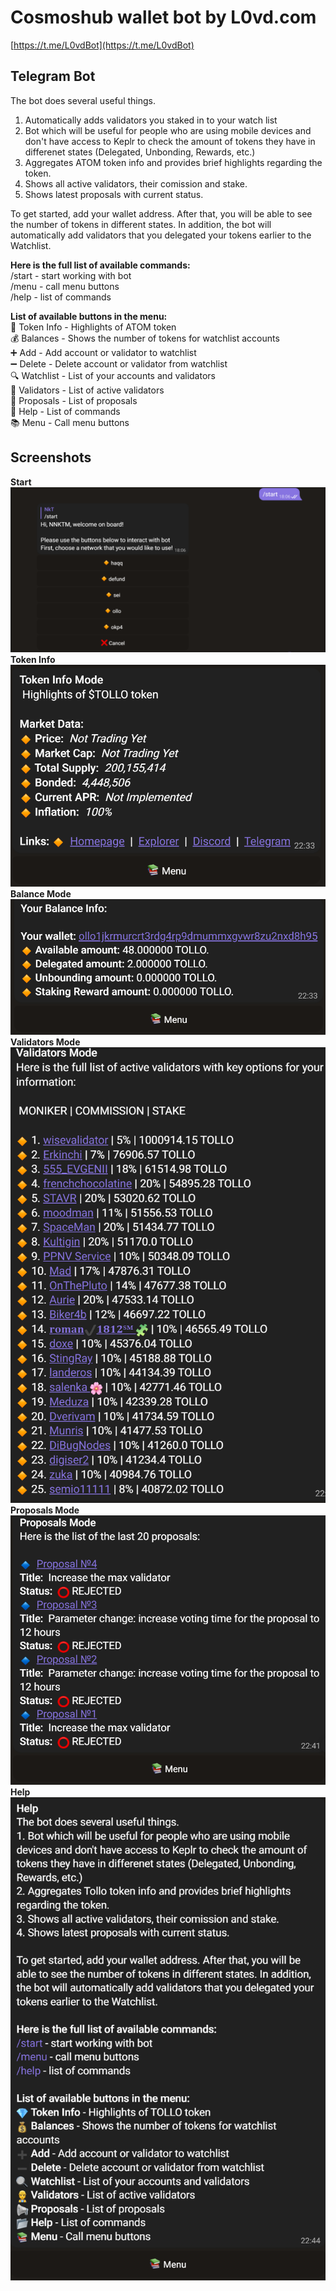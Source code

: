 # Cosmoshub wallet bot by L0vd.com

[https://t.me/L0vdBot](https://t.me/L0vdBot)

## Telegram Bot
The bot does several useful things.
1. Automatically adds validators you staked in to your watch list
2. Bot which will be useful for people who are using mobile devices and don't have access to Keplr to check the amount of tokens they have in differenet states (Delegated, Unbonding, Rewards, etc.)
3. Aggregates ATOM token info and provides brief highlights regarding the token.
4. Shows all active validators, their comission and stake.
5. Shows latest proposals with current status.

To get started, add your wallet address. After that, you will be able to see the number of tokens in different states. In addition, the bot will automatically add validators that you delegated your tokens earlier to the Watchlist.

**Here is the full list of available commands:**  
/start - start working with bot  
/menu - call menu buttons  
/help - list of commands  

**List of available buttons in the menu:**  
💎 Token Info - Highlights of ATOM token  
💰 Balances - Shows the number of tokens for watchlist accounts  
➕ Add - Add account or validator to watchlist  
➖ Delete - Delete account or validator from watchlist  
🔍 Watchlist - List of your accounts and validators  
👷 Validators - List of active validators  
📢 Proposals - List of proposals  
📂 Help - List of commands  
📚 Menu - Call menu buttons  


## Screenshots
**Start**  
![Screenshot](https://github.com/L0vd/screenshots/blob/main/ollo/start.png?raw=true)  
**Token Info**  
![Screenshot](https://github.com/L0vd/screenshots/blob/main/ollo/token_info.png?raw=true)  
**Balance Mode**  
![Screenshot](https://github.com/L0vd/screenshots/blob/main/ollo/balance.png?raw=true)  
**Validators Mode**  
![Screenshot](https://github.com/L0vd/screenshots/blob/main/ollo/validators.png?raw=true)  
**Proposals Mode**  
![Screenshot](https://github.com/L0vd/screenshots/blob/main/ollo/proposals.png?raw=true)  
**Help**  
![Screenshot](https://github.com/L0vd/screenshots/blob/main/ollo/help.png?raw=true)
